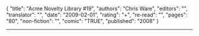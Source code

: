 {
"title": "Acme Novelty Library #19",
"authors": "Chris Ware",
"editors": "",
"translator": "",
"date": "2009-02-01",
"rating": "+",
"re-read": "",
"pages": "80",
"non-fiction": "",
"comic": "TRUE",
"published": "2008"
}

---

